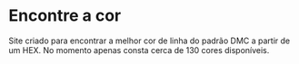 # Encontre a cor

Site criado para encontrar a melhor cor de linha do padrão DMC a partir de um HEX. No momento apenas consta cerca de 130 cores disponíveis.
